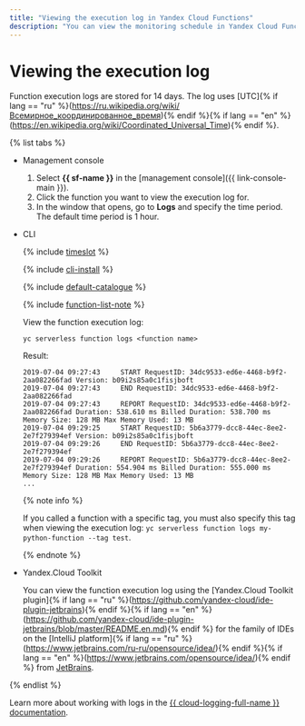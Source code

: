 ```yaml
---
title: "Viewing the execution log in Yandex Cloud Functions"
description: "You can view the monitoring schedule in Yandex Cloud Functions using the management console. To do this, select the Cloud Functions service, click on the function whose execution log you want to view. In the window that opens, go to the Logs section and specify the period. By default, the period is set in 1 hour. The function execution logs are stored for 14 days. The time in the log is specified in UTC."
---
```


# Viewing the execution log

Function execution logs are stored for 14 days. The log uses [UTC]{% if lang == "ru" %}(https://ru.wikipedia.org/wiki/Всемирное_координированное_время){% endif %}{% if lang == "en" %}(https://en.wikipedia.org/wiki/Coordinated_Universal_Time){% endif %}.

{% list tabs %}

- Management console

    1. Select **{{ sf-name }}** in the [management console]({{ link-console-main }}).
    1. Click the function you want to view the execution log for.
    1. In the window that opens, go to **Logs** and specify the time period. The default time period is 1 hour.

- CLI

    {% include [timeslot](../../../_includes/functions/timeslot.md) %}

    {% include [cli-install](../../../_includes/cli-install.md) %}

    {% include [default-catalogue](../../../_includes/default-catalogue.md) %}

    {% include [function-list-note](../../../_includes/functions/function-list-note.md) %}

    View the function execution log:

    ```
    yc serverless function logs <function name>
    ```

    Result:

    ```
    2019-07-04 09:27:43     START RequestID: 34dc9533-ed6e-4468-b9f2-2aa082266fad Version: b09i2s85a0c1fisjboft
    2019-07-04 09:27:43     END RequestID: 34dc9533-ed6e-4468-b9f2-2aa082266fad
    2019-07-04 09:27:43     REPORT RequestID: 34dc9533-ed6e-4468-b9f2-2aa082266fad Duration: 538.610 ms Billed Duration: 538.700 ms Memory Size: 128 MB Max Memory Used: 13 MB
    2019-07-04 09:29:25     START RequestID: 5b6a3779-dcc8-44ec-8ee2-2e7f279394ef Version: b09i2s85a0c1fisjboft
    2019-07-04 09:29:26     END RequestID: 5b6a3779-dcc8-44ec-8ee2-2e7f279394ef
    2019-07-04 09:29:26     REPORT RequestID: 5b6a3779-dcc8-44ec-8ee2-2e7f279394ef Duration: 554.904 ms Billed Duration: 555.000 ms Memory Size: 128 MB Max Memory Used: 13 MB
    ...
    ```

    {% note info %}

    If you called a function with a specific tag, you must also specify this tag when viewing the execution log: `yc serverless function logs my-python-function --tag test`.

    {% endnote %}

- Yandex.Cloud Toolkit

    You can view the function execution log using the [Yandex.Cloud Toolkit plugin]{% if lang == "ru" %}(https://github.com/yandex-cloud/ide-plugin-jetbrains){% endif %}{% if lang == "en" %}(https://github.com/yandex-cloud/ide-plugin-jetbrains/blob/master/README.en.md){% endif %} for the family of IDEs on the [IntelliJ platform]{% if lang == "ru" %}(https://www.jetbrains.com/ru-ru/opensource/idea/){% endif %}{% if lang == "en" %}(https://www.jetbrains.com/opensource/idea/){% endif %} from [JetBrains](https://www.jetbrains.com/).

{% endlist %}

Learn more about working with logs in the [{{ cloud-logging-full-name }} documentation](../../../logging/).

